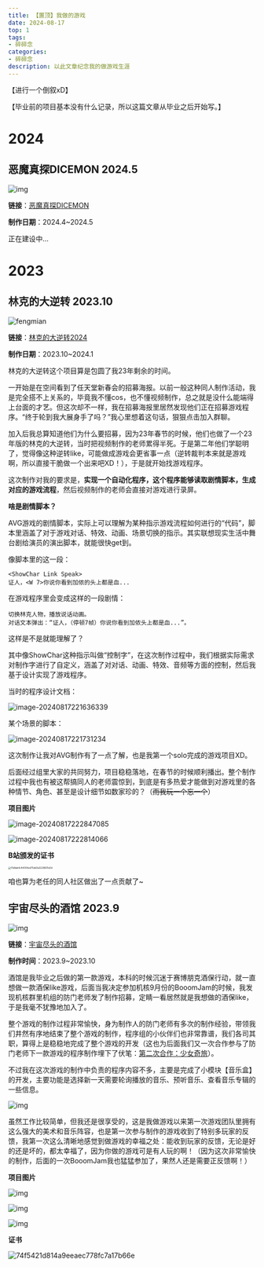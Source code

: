 ```yaml
---
title: 【置顶】我做的游戏
date: 2024-08-17 
top: 1
tags: 
- 碎碎念
categories: 
- 碎碎念
description: 以此文章纪念我的做游戏生涯
---
```






【进行一个倒叙xD】

【毕业前的项目基本没有什么记录，所以这篇文章从毕业之后开始写。】

# 2024

## 恶魔真探DICEMON 2024.5

![img](【置顶】我做的游戏/format,webp.webp)

**链接**：[恶魔真探DICEMON](https://www.gcores.com/games/126397)

**制作日期**：2024.4~2024.5

正在建设中...

# 2023

## 林克的大逆转 2023.10

![fengmian](【置顶】我做的游戏/fengmian.jpg)

**链接**：[林克的大逆转2024](https://www.bilibili.com/video/BV1iB421z7ih/?spm_id_from=333.999.0.0&vd_source=d1cd7437519192c36dc659c247e8160e)

**制作日期**：2023.10~2024.1

林克的大逆转这个项目算是包圆了我23年剩余的时间。

一开始是在空间看到了任天堂新春会的招募海报。以前一般这种同人制作活动，我是完全搭不上关系的，毕竟我不懂cos，也不懂视频制作，总之就是没什么能端得上台面的才艺。但这次却不一样，我在招募海报里居然发现他们正在招募游戏程序。“终于轮到我大展身手了吗？”我心里想着这句话，狠狠点击加入群聊。

加入后我总算知道他们为什么要招募，因为23年春节的时候，他们也做了一个23年版的林克的大逆转，当时把视频制作的老师累得半死。于是第二年他们学聪明了，觉得像这种逆转like，可能做成游戏会更省事一点（逆转裁判本来就是游戏啊，所以直接干脆做一个出来吧XD！），于是就开始找游戏程序。

这次制作对我的要求是，**实现一个自动化程序，这个程序能够读取剧情脚本，生成对应的游戏流程**，然后视频制作的老师会直接对游戏进行录屏。

**啥是剧情脚本？**

AVG游戏的剧情脚本，实际上可以理解为某种指示游戏流程如何进行的“代码”，脚本里涵盖了对于游戏对话、特效、动画、场景切换的指示。其实联想现实生活中舞台剧给演员的演出脚本，就能很快get到。

像脚本里的这一段：

```
<ShowChar Link Speak>
证人，<W 7>你说你看到加侬的头上都是血...
```

在游戏程序里会变成这样的一段剧情：

```
切换林克人物，播放说话动画。
对话文本弹出：“证人，（停顿7帧）你说你看到加侬头上都是血...”。
```

这样是不是就能理解了？

其中像ShowChar这种指示叫做“控制字”，在这次制作过程中，我们根据实际需求对制作字进行了自定义，涵盖了对对话、动画、特效、音频等方面的控制，然后我基于设计实现了游戏程序。

当时的程序设计文档：

![image-20240817221636339](【置顶】我做的游戏/image-20240817221636339.png)

某个场景的脚本：

![image-20240817221731234](【置顶】我做的游戏/image-20240817221731234.png)

这次制作让我对AVG制作有了一点了解，也是我第一个solo完成的游戏项目XD。

后面经过组里大家的共同努力，项目稳稳落地，在春节的时候顺利播出。整个制作过程中我也有被这帮搞同人的老师震惊到，到底是有多热爱才能做到对游戏里的各种情节、角色、甚至是设计细节如数家珍的？（~~而我玩一个忘一个~~）

**项目图片**

![image-20240817222847085](【置顶】我做的游戏/image-20240817222847085.png)

![image-20240817222814066](【置顶】我做的游戏/image-20240817222814066.png)

**B站颁发的证书**

<img src="【置顶】我做的游戏/f7a8ab4c44004ed75dd3a3228601e0d.jpg" alt="f7a8ab4c44004ed75dd3a3228601e0d" style="zoom: 33%;" />

咱也算为老任的同人社区做出了一点贡献了~

## 宇宙尽头的酒馆 2023.9

![img](【置顶】我做的游戏/d3ccf6bc0e3cb2fa406853a46e1b76a5-1280-720.gif)

**链接**：[宇宙尽头的酒馆](https://www.gcores.com/games/113123)

**制作时间**：2023.9~2023.10

酒馆是我毕业之后做的第一款游戏，本科的时候沉迷于赛博朋克酒保行动，就一直想做一款酒保like游戏，后面当我决定参加机核9月份的BooomJam的时候，我发现机核群里机组的防门老师发了制作招募，定睛一看居然就是我想做的酒保like，于是我毫不犹豫地加入了。

整个游戏的制作过程非常愉快，身为制作人的防门老师有多次的制作经验，带领我们井然有序地结束了整个游戏的制作，程序组的小伙伴们也非常靠谱，我们各司其职，算得上是稳稳地完成了整个游戏的开发（这也为后面我们又一次合作参与了防门老师下一款游戏的程序制作埋下了伏笔：[第二次合作：少女奇旅](https://www.gcores.com/games/125872)）。

不过我在这次游戏的制作中负责的程序内容不多，主要是完成了小模块【音乐盒】的开发，主要功能是选择新一天需要轮询播放的音乐、预听音乐、查看音乐专辑的一些信息。

![img](【置顶】我做的游戏/bright,-8.webp)

虽然工作比较简单，但我还是很享受的，这是我做游戏以来第一次游戏团队里拥有这么强大的美术和音乐阵容，也是第一次参与制作的游戏收到了特别多玩家的反馈，我第一次这么清晰地感觉到做游戏的幸福之处：能收到玩家的反馈，无论是好的还是坏的，都太幸福了，因为你做的游戏可是有人玩的啊！（因为这次非常愉快的制作，后面的一次BooomJam我也猛猛参加了，果然人还是需要正反馈啊！）

**项目图片**

![img](【置顶】我做的游戏/bright,-8-1723902984146-3.webp)

![img](【置顶】我做的游戏/bright,-8-1723902998533-6.webp)

![img](https://image.gcores.com/0f471e9c15ed928a65c08ef72b38702a-3840-2160.png?x-oss-process=image/quality,q_90/format,webp)

**证书**

![74f5421d814a9eeaec778fc7a17b66e](【置顶】我做的游戏/74f5421d814a9eeaec778fc7a17b66e-1724041808562-1.jpg)
